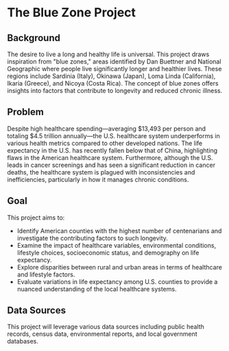 # The Blue Zone Project

## Background
The desire to live a long and healthy life is universal. This project draws inspiration from "blue zones," areas identified by Dan Buettner and National Geographic where people live significantly longer and healthier lives. These regions include Sardinia (Italy), Okinawa (Japan), Loma Linda (California), Ikaria (Greece), and Nicoya (Costa Rica). The concept of blue zones offers insights into factors that contribute to longevity and reduced chronic illness.

## Problem
Despite high healthcare spending—averaging $13,493 per person and totaling $4.5 trillion annually—the U.S. healthcare system underperforms in various health metrics compared to other developed nations. The life expectancy in the U.S. has recently fallen below that of China, highlighting flaws in the American healthcare system. Furthermore, although the U.S. leads in cancer screenings and has seen a significant reduction in cancer deaths, the healthcare system is plagued with inconsistencies and inefficiencies, particularly in how it manages chronic conditions.

## Goal
This project aims to:
- Identify American counties with the highest number of centenarians and investigate the contributing factors to such longevity.
- Examine the impact of healthcare variables, environmental conditions, lifestyle choices, socioeconomic status, and demography on life expectancy.
- Explore disparities between rural and urban areas in terms of healthcare and lifestyle factors.
- Evaluate variations in life expectancy among U.S. counties to provide a nuanced understanding of the local healthcare systems.

## Data Sources
This project will leverage various data sources including public health records, census data, environmental reports, and local government databases.
